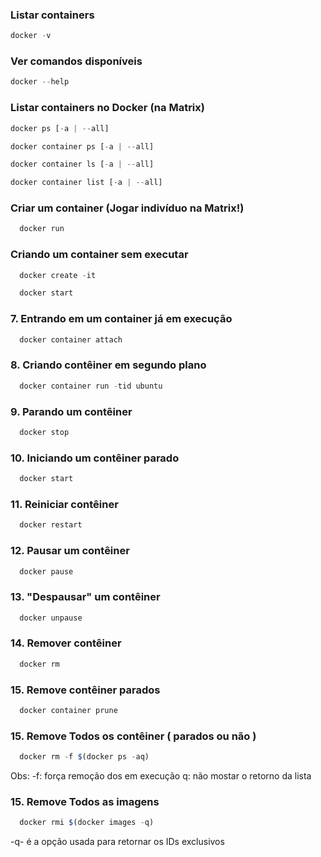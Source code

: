###   Listar containers
```js
docker -v
```

###   Ver comandos disponíveis
```js
docker --help
```

###   Listar containers no Docker (na Matrix)
```js
docker ps [-a | --all]
```
```js
docker container ps [-a | --all]
```
```js
docker container ls [-a | --all]
```
```js
docker container list [-a | --all]
```
###   Criar um container (Jogar indivíduo na Matrix!)

```js
  docker run
```
###  Criando um container sem executar
```js
  docker create -it 
```
```js
  docker start 
```
### 7. Entrando em um container já em execução 
```js
  docker container attach 
```

### 8. Criando contêiner em segundo plano
```js
  docker container run -tid ubuntu
```
### 9. Parando um contêiner
```js
  docker stop 
```
### 10. Iniciando um contêiner parado
```js
  docker start 
```
### 11. Reiniciar contêiner 
```js
  docker restart 
```
### 12. Pausar um contêiner
```js
  docker pause 
```
### 13. "Despausar" um contêiner
```js
  docker unpause 
```
### 14. Remover contêiner 
```js
  docker rm 
```
### 15. Remove contêiner parados
```js
  docker container prune
```
### 15. Remove Todos os contêiner ( parados ou não )
```js
  docker rm -f $(docker ps -aq) 
```
   Obs: -f: força remoção dos em execução
   q: não mostar o retorno da lista
   

### 15. Remove Todos as imagens
```js
  docker rmi $(docker images -q)
```
-q- é a opção usada para retornar os IDs exclusivos
   
   
